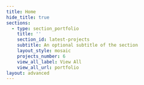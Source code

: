 ```yaml
---
title: Home
hide_title: true
sections:
  - type: section_portfolio
    title: ''
    section_id: latest-projects
    subtitle: An optional subtitle of the section
    layout_style: mosaic
    projects_number: 6
    view_all_label: View All
    view_all_url: portfolio
layout: advanced
---
```

